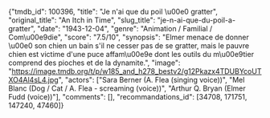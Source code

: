 {"tmdb_id": 100396, "title": "Je n'ai que du poil \u00e0 gratter", "original_title": "An Itch in Time", "slug_title": "je-n-ai-que-du-poil-a-gratter", "date": "1943-12-04", "genre": "Animation / Familial / Com\u00e9die", "score": "7.5/10", "synopsis": "Elmer menace de donner \u00e0 son chien un bain s'il ne cesser pas de se gratter, mais le pauvre chien est victime d'une puce affam\u00e9e dont les outils du m\u00e9tier comprend des pioches et de la dynamite.", "image": "https://image.tmdb.org/t/p/w185_and_h278_bestv2/g12Pkazx4TDUBYcoUTXO4Al4sL4.jpg", "actors": ["Sara Berner (A. Flea (singing voice))", "Mel Blanc (Dog / Cat / A. Flea - screaming (voice))", "Arthur Q. Bryan (Elmer Fudd (voice))"], "comments": [], "recommandations_id": [34708, 171751, 147240, 47460]}